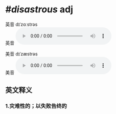 # ***\#disastrous*** adj
英音 dɪˈzɑːstrəs  
英音
<audio src="./media/disastrous1_AAC.aac" controls="controls"></audio>

美音 dɪˈzæstrəs  
美音
<audio src="./media/disastrous2_AAC.aac" controls="controls"></audio>



  

英文释义
---
### 1.**灾难性的；以失败告终的**  



